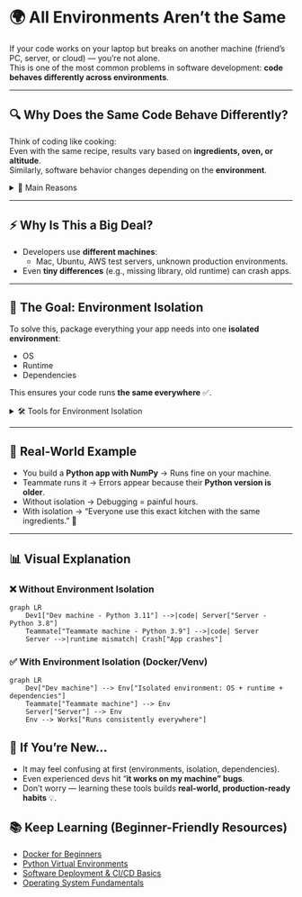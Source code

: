 # 🌍 All Environments Aren’t the Same

If your code works on your laptop but breaks on another machine (friend’s PC, server, or cloud) — you’re not alone.  
This is one of the most common problems in software development: **code behaves differently across environments**.

---

## 🔍 Why Does the Same Code Behave Differently?

Think of coding like cooking:  
Even with the same recipe, results vary based on **ingredients, oven, or altitude**.  
Similarly, software behavior changes depending on the **environment**.

<details>
<summary>📂 Main Reasons</summary>

1. **Operating System (OS)**  
   - Windows, macOS, Linux → Each handles files, permissions, and commands differently.  
   - 📌 *[Intro to Operating Systems]*

2. **Processor Architecture**  
   - Intel, AMD, ARM (Apple M1, Raspberry Pi) → Different hardware = different behaviors.

3. **Runtime or Compiler Versions**  
   - Example: Python 2 vs Python 3, Java 8 vs Java 21, C++11 vs C++20  
   - Versions affect syntax, features, and performance.  
   - 📌 *[Why Python 2 vs Python 3 matters]*

4. **Lightweight & Fast Startup**  
   - Needed for **cloud deployments** and **microservices** where efficiency is key.

5. **CI/CD Pipelines**  
   - Continuous Integration / Deployment relies on **consistent environments**.  
   - A flaky setup can ruin automated builds and deployments.

</details>

---

## ⚡ Why Is This a Big Deal?

- Developers use **different machines**:  
  - Mac, Ubuntu, AWS test servers, unknown production environments.  
- Even **tiny differences** (e.g., missing library, old runtime) can crash apps.

---

## 🎯 The Goal: Environment Isolation

To solve this, package everything your app needs into one **isolated environment**:
- OS
- Runtime
- Dependencies

This ensures your code runs **the same everywhere** ✅.

<details>
<summary>🛠 Tools for Environment Isolation</summary>

- **Docker** 🐳  
- **Python Virtual Environments (venv, conda)**  
- **Java JDK version managers**  
- **Node.js version managers (nvm)**  

</details>

---

## 📖 Real-World Example

- You build a **Python app with NumPy** → Runs fine on your machine.  
- Teammate runs it → Errors appear because their **Python version is older**.  
- Without isolation → Debugging = painful hours.  
- With isolation → “Everyone use this exact kitchen with the same ingredients.” 🍳

---

## 📊 Visual Explanation

### ❌ Without Environment Isolation
```mermaid
graph LR
    Dev1["Dev machine - Python 3.11"] -->|code| Server["Server - Python 3.8"]
    Teammate["Teammate machine - Python 3.9"] -->|code| Server
    Server -->|runtime mismatch| Crash["App crashes"]

```

### ✅ With Environment Isolation (Docker/Venv)
```mermaid
graph LR
    Dev["Dev machine"] --> Env["Isolated environment: OS + runtime + dependencies"]
    Teammate["Teammate machine"] --> Env
    Server["Server"] --> Env
    Env --> Works["Runs consistently everywhere"]

```

## 🚀 If You’re New…
- It may feel confusing at first (environments, isolation, dependencies).
- Even experienced devs hit “**it works on my machine” bugs**.
- Don’t worry — learning these tools builds **real-world, production-ready habits** 💡.

## 📚 Keep Learning (Beginner-Friendly Resources)
- [Docker for Beginners](https://docs.docker.com/get-started/)  
- [Python Virtual Environments](https://docs.python.org/3/tutorial/venv.html)  
- [Software Deployment & CI/CD Basics](https://www.redhat.com/en/topics/devops/what-is-ci-cd)  
- [Operating System Fundamentals](https://cs50.harvard.edu/x/2023/notes/4/)  
